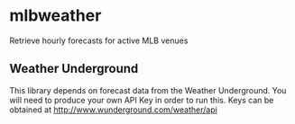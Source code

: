 # mlbweather
Retrieve hourly forecasts for active MLB venues

## Weather Underground
This library depends on forecast data from the Weather Underground.  You will need to produce your own API Key in order to run this.  Keys can be obtained at http://www.wunderground.com/weather/api
